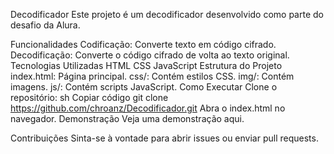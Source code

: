 Decodificador
Este projeto é um decodificador desenvolvido como parte do desafio da Alura.

Funcionalidades
Codificação: Converte texto em código cifrado.
Decodificação: Converte o código cifrado de volta ao texto original.
Tecnologias Utilizadas
HTML
CSS
JavaScript
Estrutura do Projeto
index.html: Página principal.
css/: Contém estilos CSS.
img/: Contém imagens.
js/: Contém scripts JavaScript.
Como Executar
Clone o repositório:
sh
Copiar código
git clone https://github.com/chroanz/Decodificador.git
Abra o index.html no navegador.
Demonstração
Veja uma demonstração aqui.

Contribuições
Sinta-se à vontade para abrir issues ou enviar pull requests.
